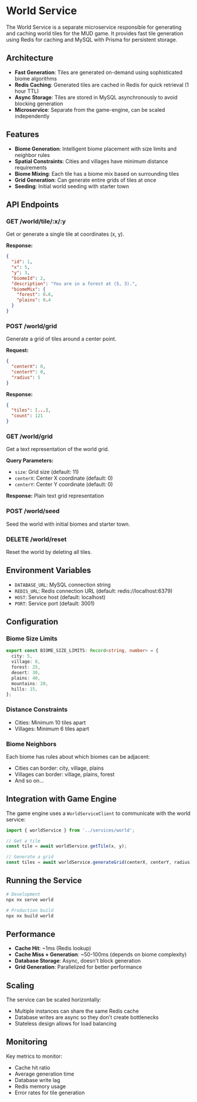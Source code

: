 # World Service

The World Service is a separate microservice responsible for generating and caching world tiles for the MUD game. It provides fast tile generation using Redis for caching and MySQL with Prisma for persistent storage.

## Architecture

- **Fast Generation**: Tiles are generated on-demand using sophisticated biome algorithms
- **Redis Caching**: Generated tiles are cached in Redis for quick retrieval (1 hour TTL)
- **Async Storage**: Tiles are stored in MySQL asynchronously to avoid blocking generation
- **Microservice**: Separate from the game-engine, can be scaled independently

## Features

- **Biome Generation**: Intelligent biome placement with size limits and neighbor rules
- **Spatial Constraints**: Cities and villages have minimum distance requirements
- **Biome Mixing**: Each tile has a biome mix based on surrounding tiles
- **Grid Generation**: Can generate entire grids of tiles at once
- **Seeding**: Initial world seeding with starter town

## API Endpoints

### GET /world/tile/:x/:y
Get or generate a single tile at coordinates (x, y).

**Response:**
```json
{
  "id": 1,
  "x": 5,
  "y": 3,
  "biomeId": 2,
  "description": "You are in a forest at (5, 3).",
  "biomeMix": {
    "forest": 0.6,
    "plains": 0.4
  }
}
```

### POST /world/grid
Generate a grid of tiles around a center point.

**Request:**
```json
{
  "centerX": 0,
  "centerY": 0,
  "radius": 5
}
```

**Response:**
```json
{
  "tiles": [...],
  "count": 121
}
```

### GET /world/grid
Get a text representation of the world grid.

**Query Parameters:**
- `size`: Grid size (default: 11)
- `centerX`: Center X coordinate (default: 0)
- `centerY`: Center Y coordinate (default: 0)

**Response:** Plain text grid representation

### POST /world/seed
Seed the world with initial biomes and starter town.

### DELETE /world/reset
Reset the world by deleting all tiles.

## Environment Variables

- `DATABASE_URL`: MySQL connection string
- `REDIS_URL`: Redis connection URL (default: redis://localhost:6379)
- `HOST`: Service host (default: localhost)
- `PORT`: Service port (default: 3001)

## Configuration

### Biome Size Limits
```typescript
export const BIOME_SIZE_LIMITS: Record<string, number> = {
  city: 5,
  village: 8,
  forest: 25,
  desert: 30,
  plains: 40,
  mountains: 20,
  hills: 15,
};
```

### Distance Constraints
- Cities: Minimum 10 tiles apart
- Villages: Minimum 6 tiles apart

### Biome Neighbors
Each biome has rules about which biomes can be adjacent:
- Cities can border: city, village, plains
- Villages can border: village, plains, forest
- And so on...

## Integration with Game Engine

The game engine uses a `WorldServiceClient` to communicate with the world service:

```typescript
import { worldService } from '../services/world';

// Get a tile
const tile = await worldService.getTile(x, y);

// Generate a grid
const tiles = await worldService.generateGrid(centerX, centerY, radius);
```

## Running the Service

```bash
# Development
npx nx serve world

# Production build
npx nx build world
```

## Performance

- **Cache Hit**: ~1ms (Redis lookup)
- **Cache Miss + Generation**: ~50-100ms (depends on biome complexity)
- **Database Storage**: Async, doesn't block generation
- **Grid Generation**: Parallelized for better performance

## Scaling

The service can be scaled horizontally:
- Multiple instances can share the same Redis cache
- Database writes are async so they don't create bottlenecks
- Stateless design allows for load balancing

## Monitoring

Key metrics to monitor:
- Cache hit ratio
- Average generation time
- Database write lag
- Redis memory usage
- Error rates for tile generation
